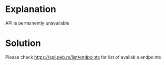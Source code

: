 # Explanation
API is permanently unavailable

# Solution
Please check https://api.peb.rs/list/endpoints for list of available endpoints
